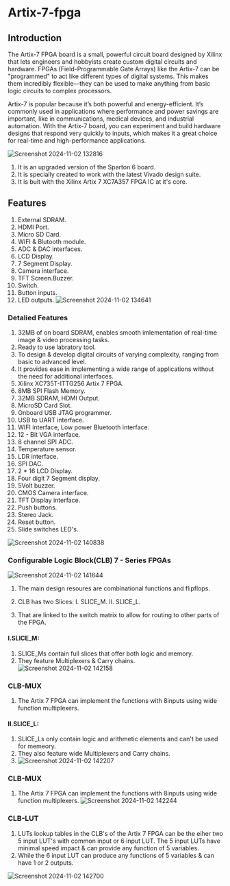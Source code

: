 # Artix-7-fpga

## Introduction
The Artix-7 FPGA board is a small, powerful circuit board designed by Xilinx that lets engineers and hobbyists create custom digital circuits and hardware. FPGAs (Field-Programmable Gate Arrays) like the Artix-7 can be "programmed" to act like different types of digital systems. This makes them incredibly flexible—they can be used to make anything from basic logic circuits to complex processors.

Artix-7 is popular because it’s both powerful and energy-efficient. It’s commonly used in applications where performance and power savings are important, like in communications, medical devices, and industrial automation. With the Artix-7 board, you can experiment and build hardware designs that respond very quickly to inputs, which makes it a great choice for real-time and high-performance applications.

![Screenshot 2024-11-02 132816](https://github.com/user-attachments/assets/3f6f7734-8ba1-48c2-acf3-aea5d1c523ba)

1. It is an upgraded version of the  Sparton 6 board.
2. It is specially created to work with the latest Vivado design suite.
3. It is buit with the Xilinx Artix 7 XC7A357 FPGA IC at it's core.

## Features
1. External SDRAM.
2. HDMI Port.
3. Micro SD Card.
4. WIFI & Blutooth module.
5. ADC & DAC interfaces.
6. LCD Display.
7. 7 Segment Display.
8. Camera interface.
9. TFT Screen.Buzzer.
10. Switch.
11. Button inputs.
12. LED outputs.
![Screenshot 2024-11-02 134641](https://github.com/user-attachments/assets/c40614db-9e2d-46b0-abad-58550ab86ece)

### Detalied Features
1. 32MB of on board SDRAM, enables smooth imlementation of real-time image & video processing tasks.
2. Ready to use labratory tool.
3. To design & develop digital circuits of varying complexity, ranging from basic to advanced level.
4. It provides ease in implementing a wide range of applications without the need for additional interfaces.
5. Xilinx XC735T-ITTG256 Artix 7 FPGA.
6. 8MB SPI Flash Memory.
7. 32MB SDRAM, HDMI Output.
8. MicroSD Card Slot.
9. Onboard USB JTAG programmer.
10. USB to UART interface.
11. WIFI interface, Low power Bluetooth interface.
12. 12 - Bit VGA interface.
13. 8 channel SPI ADC.
14. Temperature sensor.
15. LDR interface.
16. SPI DAC.
17. 2 * 16 LCD Display.
18. Four digit 7 Segment display.
19. 5Volt buzzer.
20. CMOS Camera interface.
21. TFT Display interface.
22. Push buttons.
23. Stereo Jack.
24. Reset button.
25. Slide switches LED's.

![Screenshot 2024-11-02 140838](https://github.com/user-attachments/assets/a3f118ad-4f1a-4af7-86f0-cf8b74f8bf2d)

### Configurable Logic Block(CLB) 7 - Series FPGAs
![Screenshot 2024-11-02 141644](https://github.com/user-attachments/assets/c3e6cf8c-8981-4145-b325-69e0c94f3d36)

1. The main design resoures are combinational functions  and flipflops.
2. CLB has two Slices:
I. SLICE_M.
II. SLICE_L.

3. That are linked to the switch matrix to allow for routing to other parts of the FPGA.
#### I.SLICE_M:
1. SLICE_Ms contain full slices that offer both logic and memory.
2. They feature Multiplexers & Carry chains.
![Screenshot 2024-11-02 142158](https://github.com/user-attachments/assets/23fcf47a-e206-4345-9d34-2597c0d2bfdb)

### CLB-MUX
1. The Artix 7 FPGA can implement the functions with 8inputs using wide function multiplexers.
#### II.SLICE_L:
1. SLICE_Ls only contain logic and arithmetic elements and can't be used for memeory.
2. They also feature wide Multiplexers and Carry chains.
3. ![Screenshot 2024-11-02 142207](https://github.com/user-attachments/assets/c5d835cc-210e-49e8-8eff-8a430daf7a37)

### CLB-MUX
1. The Artix 7 FPGA can implement the functions with 8inputs using wide function multiplexers.
   ![Screenshot 2024-11-02 142244](https://github.com/user-attachments/assets/9ffb7edf-6167-4bc3-b021-6550a3020e21)

### CLB-LUT
1. LUTs lookup tables in the CLB's of the Artix 7 FPGA can be the eiher two 5 input LUT's with common input or 6 input LUT. The 5 input LUTs have minimal speed impact & can provide any function of 5 variables.
2. While the 6 input LUT can produce any functions of 5 variables & can have 1 or 2 outputs.

![Screenshot 2024-11-02 142700](https://github.com/user-attachments/assets/ae13acda-11d1-4111-9199-9a7b19ba4ff6)

